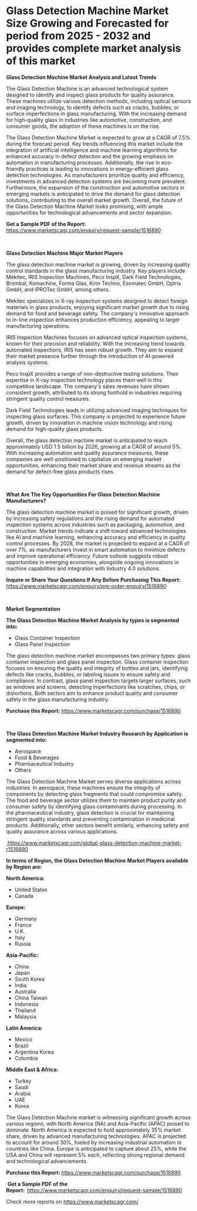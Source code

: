 <p><h1>Glass Detection Machine Market Size Growing and Forecasted for period from 2025 - 2032 and provides complete market analysis of this market</h1></p><p><strong>Glass Detection Machine Market Analysis and Latest Trends</strong></p>
<p><p>The Glass Detection Machine is an advanced technological system designed to identify and inspect glass products for quality assurance. These machines utilize various detection methods, including optical sensors and imaging technology, to identify defects such as cracks, bubbles, or surface imperfections in glass manufacturing. With the increasing demand for high-quality glass in industries like automotive, construction, and consumer goods, the adoption of these machines is on the rise.</p><p>The Glass Detection Machine Market is expected to grow at a CAGR of 7.5% during the forecast period. Key trends influencing this market include the integration of artificial intelligence and machine learning algorithms for enhanced accuracy in defect detection and the growing emphasis on automation in manufacturing processes. Additionally, the rise in eco-friendly practices is leading to innovations in energy-efficient glass detection technologies. As manufacturers prioritize quality and efficiency, investments in advanced detection systems are becoming more prevalent. Furthermore, the expansion of the construction and automotive sectors in emerging markets is anticipated to drive the demand for glass detection solutions, contributing to the overall market growth. Overall, the future of the Glass Detection Machine Market looks promising, with ample opportunities for technological advancements and sector expansion.</p></p>
<p><strong>Get a Sample PDF of the Report:&nbsp;</strong> <a href="https://www.marketscagr.com/enquiry/request-sample/1516890?utm_campaign=3271&utm_medium=2&utm_source=Github&utm_content=ia&utm_term=30032025&utm_id=glass-detection-machine">https://www.marketscagr.com/enquiry/request-sample/1516890</a></p>
<p>&nbsp;</p>
<p><strong>Glass Detection Machine Major Market Players</strong></p>
<p><p>The glass detection machine market is growing, driven by increasing quality control standards in the glass manufacturing industry. Key players include Mekitec, IRIS Inspection Machines, Peco InspX, Dark Field Technologies, Brombal, Komachine, Forma Glas, Kirin Techno, Esomatec GmbH, Optris GmbH, and IPROTec GmbH, among others. </p><p>Mekitec specializes in X-ray inspection systems designed to detect foreign materials in glass products, enjoying significant market growth due to rising demand for food and beverage safety. The company's innovative approach to in-line inspection enhances production efficiency, appealing to larger manufacturing operations.</p><p>IRIS Inspection Machines focuses on advanced optical inspection systems, known for their precision and reliability. With the increasing trend towards automated inspections, IRIS has seen robust growth. They aim to expand their market presence further through the introduction of AI-powered analysis systems.</p><p>Peco InspX provides a range of non-destructive testing solutions. Their expertise in X-ray inspection technology places them well in this competitive landscape. The company's sales revenues have shown consistent growth, attributed to its strong foothold in industries requiring stringent quality control measures.</p><p>Dark Field Technologies leads in utilizing advanced imaging techniques for inspecting glass surfaces. This company is projected to experience future growth, driven by innovation in machine vision technology and rising demand for high-quality glass products.</p><p>Overall, the glass detection machine market is anticipated to reach approximately USD 1.5 billion by 2026, growing at a CAGR of around 5%. With increasing automation and quality assurance measures, these companies are well-positioned to capitalize on emerging market opportunities, enhancing their market share and revenue streams as the demand for defect-free glass products rises.</p></p>
<p>&nbsp;</p>
<p><strong>What Are The Key Opportunities For Glass Detection Machine Manufacturers?</strong></p>
<p><p>The glass detection machine market is poised for significant growth, driven by increasing safety regulations and the rising demand for automated inspection systems across industries such as packaging, automotive, and construction. Market trends indicate a shift toward advanced technologies like AI and machine learning, enhancing accuracy and efficiency in quality control processes. By 2028, the market is projected to expand at a CAGR of over 7%, as manufacturers invest in smart automation to minimize defects and improve operational efficiency. Future outlook suggests robust opportunities in emerging economies, alongside ongoing innovations in machine capabilities and integration with Industry 4.0 solutions.</p></p>
<p><strong>Inquire or Share Your Questions If Any Before Purchasing This Report:</strong> <a href="https://www.marketscagr.com/enquiry/pre-order-enquiry/1516890?utm_campaign=3271&utm_medium=2&utm_source=Github&utm_content=ia&utm_term=30032025&utm_id=glass-detection-machine">https://www.marketscagr.com/enquiry/pre-order-enquiry/1516890</a></p>
<p>&nbsp;</p>
<p><strong>Market Segmentation</strong></p>
<p><strong>The Glass Detection Machine Market Analysis by types is segmented into:</strong></p>
<p><ul><li>Glass Container Inspection</li><li>Glass Panel Inspection</li></ul></p>
<p><p>The glass detection machine market encompasses two primary types: glass container inspection and glass panel inspection. Glass container inspection focuses on ensuring the quality and integrity of bottles and jars, identifying defects like cracks, bubbles, or labeling issues to ensure safety and compliance. In contrast, glass panel inspection targets larger surfaces, such as windows and screens, detecting imperfections like scratches, chips, or distortions. Both sectors aim to enhance product quality and consumer safety in the glass manufacturing industry.</p></p>
<p><strong>Purchase this Report:&nbsp;</strong><a href="https://www.marketscagr.com/purchase/1516890?utm_campaign=3271&utm_medium=2&utm_source=Github&utm_content=ia&utm_term=30032025&utm_id=glass-detection-machine">https://www.marketscagr.com/purchase/1516890</a></p>
<p>&nbsp;</p>
<p><strong>The Glass Detection Machine Market Industry Research by Application is segmented into:</strong></p>
<p><ul><li>Aerospace</li><li>Food & Beverages</li><li>Pharmaceutical Industry</li><li>Others</li></ul></p>
<p><p>The Glass Detection Machine Market serves diverse applications across industries. In aerospace, these machines ensure the integrity of components by detecting glass fragments that could compromise safety. The food and beverage sector utilizes them to maintain product purity and consumer safety by identifying glass contaminants during processing. In the pharmaceutical industry, glass detection is crucial for maintaining stringent quality standards and preventing contamination in medicinal products. Additionally, other sectors benefit similarly, enhancing safety and quality assurance across various applications.</p></p>
<p><a href="https://www.marketscagr.com/global-glass-detection-machine-market-r1516890?utm_campaign=3271&utm_medium=2&utm_source=Github&utm_content=ia&utm_term=30032025&utm_id=glass-detection-machine">&nbsp;https://www.marketscagr.com/global-glass-detection-machine-market-r1516890</a></p>
<p><strong>In terms of Region, the Glass Detection Machine Market Players available by Region are:</strong></p>
<p>
    <p> <strong> North America: </strong>
        <ul>
            <li>United States</li>
            <li>Canada</li>
        </ul>
        </p> 
    <p> <strong> Europe: </strong>
        <ul>
            <li>Germany</li>
            <li>France</li>
            <li>U.K.</li>
            <li>Italy</li>
            <li>Russia</li>
        </ul>
        </p> 
    <p> <strong> Asia-Pacific: </strong>
        <ul>
            <li>China</li>
            <li>Japan</li>
            <li>South Korea</li>
            <li>India</li>
            <li>Australia</li>
            <li>China Taiwan</li>
            <li>Indonesia</li>
            <li>Thailand</li>
            <li>Malaysia</li>
        </ul>
        </p> 
    <p> <strong> Latin America: </strong>
        <ul>
            <li>Mexico</li>
            <li>Brazil</li>
            <li>Argentina Korea</li>
            <li>Colombia</li>
        </ul>
        </p> 
    <p> <strong> Middle East & Africa: </strong>
        <ul>
            <li>Turkey</li>
            <li>Saudi</li>
            <li>Arabia</li>
            <li>UAE</li>
            <li>Korea</li>
        </ul>
    </p>
    </p>
<p><p>The Glass Detection Machine market is witnessing significant growth across various regions, with North America (NA) and Asia-Pacific (APAC) poised to dominate. North America is expected to hold approximately 35% market share, driven by advanced manufacturing technologies. APAC is projected to account for around 30%, fueled by increasing industrial automation in countries like China. Europe is anticipated to capture about 25%, while the USA and China will represent 5% each, reflecting strong regional demand and technological advancements.</p></p>
<p><strong>Purchase this Report: </strong><a href="https://www.marketscagr.com/purchase/1516890?utm_campaign=3271&utm_medium=2&utm_source=Github&utm_content=ia&utm_term=30032025&utm_id=glass-detection-machine">https://www.marketscagr.com/purchase/1516890</a></p>
<p>&nbsp;<strong>Get a Sample PDF of the Report:&nbsp;&nbsp;</strong><a href="https://www.marketscagr.com/enquiry/request-sample/1516890?utm_campaign=3271&utm_medium=2&utm_source=Github&utm_content=ia&utm_term=30032025&utm_id=glass-detection-machine">https://www.marketscagr.com/enquiry/request-sample/1516890</a></p>
<p><strong></strong></p>
<p>Check more reports on <a href="https://www.marketscagr.com/?utm_campaign=3271&utm_medium=2&utm_source=Github&utm_content=ia&utm_term=30032025&utm_id=glass-detection-machine">https://www.marketscagr.com/</a></p>